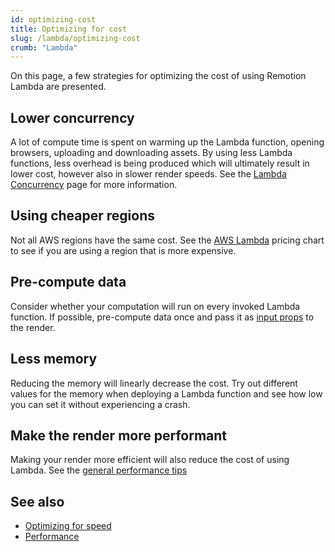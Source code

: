 ```yaml
---
id: optimizing-cost
title: Optimizing for cost
slug: /lambda/optimizing-cost
crumb: "Lambda"
---
```


On this page, a few strategies for optimizing the cost of using Remotion Lambda are presented.

## Lower concurrency

A lot of compute time is spent on warming up the Lambda function, opening browsers, uploading and downloading assets. By using less Lambda functions, less overhead is being produced which will ultimately result in lower cost, however also in slower render speeds. See the [Lambda Concurrency](/docs/lambda/concurrency) page for more information.

## Using cheaper regions

Not all AWS regions have the same cost. See the [AWS Lambda](https://aws.amazon.com/lambda/pricing/) pricing chart to see if you are using a region that is more expensive.

## Pre-compute data

Consider whether your computation will run on every invoked Lambda function. If possible, pre-compute data once and pass it as [input props](/docs/parametrized-rendering#input-props) to the render.

## Less memory

Reducing the memory will linearly decrease the cost. Try out different values for the memory when deploying a Lambda function and see how low you can set it without experiencing a crash.

## Make the render more performant

Making your render more efficient will also reduce the cost of using Lambda. See the [general performance tips](/docs/performance)

## See also

- [Optimizing for speed](/docs/lambda/optimizing-speed)
- [Performance](/docs/performance)
